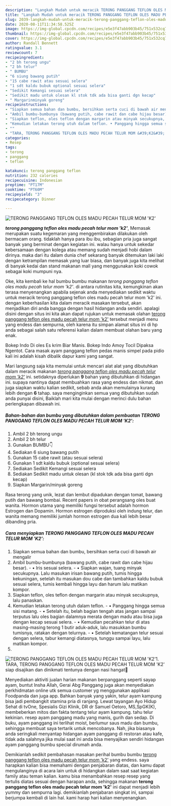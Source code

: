 ```yaml
---
description: "Langkah Mudah untuk meracik TERONG PANGGANG TEFLON OLES MADU PECAH TELUR MOM &amp;#39;K2&amp;#39; Lezat"
title: "Langkah Mudah untuk meracik TERONG PANGGANG TEFLON OLES MADU PECAH TELUR MOM &amp;#39;K2&amp;#39; Lezat"
slug: 2039-langkah-mudah-untuk-meracik-terong-panggang-teflon-oles-madu-pecah-telur-mom-and-39-k2-and-39-lezat
date: 2020-08-11T11:34:58.525Z
image: https://img-global.cpcdn.com/recipes/e5e3f47abb903b45/751x532cq70/terong-panggang-teflon-oles-madu-pecah-telur-mom-k2-foto-resep-utama.jpg
thumbnail: https://img-global.cpcdn.com/recipes/e5e3f47abb903b45/751x532cq70/terong-panggang-teflon-oles-madu-pecah-telur-mom-k2-foto-resep-utama.jpg
cover: https://img-global.cpcdn.com/recipes/e5e3f47abb903b45/751x532cq70/terong-panggang-teflon-oles-madu-pecah-telur-mom-k2-foto-resep-utama.jpg
author: Randall Bennett
ratingvalue: 3.1
reviewcount: 7
recipeingredient:
- "2 bh terong ungu"
- "2 bh telur"
- " BUMBU"
- "6 siung bawang putih"
- "15 cabe rawit atau sesuai selera"
- "1 sdt kaldu bubuk optional sesuai selera"
- "Sedikit Kemangi sesuai selera"
- "Sedikit madu untuk olesan kl stok tdk ada bisa ganti dgn kecap"
- " Margarinminyak goreng"
recipeinstructions:
- "Siapkan semua bahan dan bumbu, bersihkan serta cuci di bawah air mengalir"
- "Ambil bumbu-bumbunya (bawang putih, cabe rawit dan cabe hijau besar). • Iris sesuai selera. • Siapkan wajan, tuang minyak secukupnya. Lalu masukan irisan bawang putih, tumis hingga kekuningan, setelah itu masukan dou cabe dan tambahkan kaldu bubuk sesuai selera, tumis kembali hingga layu dan harum lalu matikan kompor."
- "Siapkan teflon, oles teflon dengan margarin atau minyak secukupnya, lalu panaskan."
- "Kemudian letakan terong utuh dalam teflon. • Panggang hingga semua sisi matang.  • Setelah itu, belah bagian tengah atas jangan sampai terputus lalu oles bagian dalamnya merata dengan madu atau bisa juga dengan kecap sesuai selera. • Kemudian pecahkan telur di atas masing-masing terong 1 butir aduk-aduk, lalu masukkan bumbu tumisnya, ratakan dengan telurnya. • Setelah kematangan telur sesuai dengan selera, tabur kemangi diatasnya, tunggu sampai layu, lalu matikan kompor."
- ""
- "TARA, TERONG PANGGANG TEFLON OLES MADU PECAH TELUR MOM &#39;K2&#39; siap disajikan dan dinikmati tentunya dengan nasi hangat🤤"
categories:
- Resep
tags:
- terong
- panggang
- teflon

katakunci: terong panggang teflon 
nutrition: 232 calories
recipecuisine: Indonesian
preptime: "PT17M"
cooktime: "PT60M"
recipeyield: "3"
recipecategory: Dinner

---
```



![TERONG PANGGANG TEFLON OLES MADU PECAH TELUR MOM &#39;K2&#39;](https://img-global.cpcdn.com/recipes/e5e3f47abb903b45/751x532cq70/terong-panggang-teflon-oles-madu-pecah-telur-mom-k2-foto-resep-utama.jpg)

<b><i>terong panggang teflon oles madu pecah telur mom &#39;k2&#39;</i></b>, Memasak merupakan suatu kegemaran yang menggembirakan dilakukan oleh bermacam orang. tidaklah hanya para ibu ibu, sebagian pria juga sangat banyak yang berminat dengan kegiatan ini. walau hanya untuk sekedar kebersamaan dengan kolega atau memang sudah menjadi hobi dalam dirinya. maka dari itu dalam dunia chef sekarang banyak ditemukan laki laki dengan ketrampilan memasak yang luar biasa, dan banyak juga kita melihat di banyak kedai dan stand makanan mall yang menggunakan koki cowok sebagai koki mumpuni nya.

Oke, kita kembali ke hal bumbu bumbu makanan <i>terong panggang teflon oles madu pecah telur mom &#39;k2&#39;</i>. di antara rutinitas kita, kemungkinan akan terasa menyenangkan apabila sejenak anda menyediakan sedikit waktu untuk meracik terong panggang teflon oles madu pecah telur mom &#39;k2&#39; ini. dengan keberhasilan kita dalam meracik masakan tersebut, akan menjadikan diri anda bangga dengan hasil hidangan anda sendiri. apalagi disini dengan situs ini kita akan dapat rujukan untuk memasak olahan <u>terong panggang teflon oles madu pecah telur mom &#39;k2&#39;</u> tersebut menjadi menu yang endess dan sempurna, oleh karena itu simpan alamat situs ini di hp anda sebagai salah satu referensi kalian dalam membuat olahan baru yang enak.

Bokep Indo Di oles Es krim Biar Manis. Bokep Indo Amoy Tocil Dipaksa Ngentot. Cara masak ayam panggang teflon pedas manis simpel pada pidio kali ini adalah kisah dibalik dapur kami yang sangat.


Mari langsung saja kita memulai untuk mencari alat alat yang dibutuhkan dalam meracik makanan <u><i>terong panggang teflon oles madu pecah telur mom &#39;k2&#39;</i></u> ini. setidaknya diperlukan <b>9</b> bahan yang dibutuhkan di hidangan ini. supaya nantinya dapat membuahkan rasa yang endess dan nikmat. dan juga siapkan waktu kalian sedikit, sebab anda akan memulainya kurang lebih dengan <b>6</b> tahap. saya menginginkan semua yang dibutuhkan sudah anda punyai disini, Baiklah mari kita mulai dengan merinci dulu bahan perlengkapan dibawah ini.

<!--inarticleads1-->

##### Bahan-bahan dan bumbu yang dibutuhkan dalam pembuatan TERONG PANGGANG TEFLON OLES MADU PECAH TELUR MOM &#39;K2&#39;:

1. Ambil 2 bh terong ungu
1. Ambil 2 bh telur
1. Gunakan  BUMBU👇
1. Sediakan 6 siung bawang putih
1. Gunakan 15 cabe rawit (atau sesuai selera)
1. Gunakan 1 sdt kaldu bubuk (optional sesuai selera)
1. Sediakan Sedikit Kemangi sesuai selera
1. Sediakan Sedikit madu untuk olesan (kl stok tdk ada bisa ganti dgn kecap)
1. Siapkan  Margarin/minyak goreng


Rasa terong yang unik, lezat dan lembut dipadukan dengan tomat, bawang putih dan bawang bombai. Recent papers in obat perangsang oles buat wanita. Hormon utama yang memiliki fungsi tersebut adalah hormon Estrogen dan Dopamin. Hormon estrogen diproduksi oleh indung telur, dan wanita memang memiliki jumlah hormon estrogen dua kali lebih besar dibanding pria. 

<!--inarticleads2-->

##### Cara menyiapkan TERONG PANGGANG TEFLON OLES MADU PECAH TELUR MOM &#39;K2&#39;:

1. Siapkan semua bahan dan bumbu, bersihkan serta cuci di bawah air mengalir
1. Ambil bumbu-bumbunya (bawang putih, cabe rawit dan cabe hijau besar). - • Iris sesuai selera. - • Siapkan wajan, tuang minyak secukupnya. Lalu masukan irisan bawang putih, tumis hingga kekuningan, setelah itu masukan dou cabe dan tambahkan kaldu bubuk sesuai selera, tumis kembali hingga layu dan harum lalu matikan kompor.
1. Siapkan teflon, oles teflon dengan margarin atau minyak secukupnya, lalu panaskan.
1. Kemudian letakan terong utuh dalam teflon. - • Panggang hingga semua sisi matang.  - • Setelah itu, belah bagian tengah atas jangan sampai terputus lalu oles bagian dalamnya merata dengan madu atau bisa juga dengan kecap sesuai selera. - • Kemudian pecahkan telur di atas masing-masing terong 1 butir aduk-aduk, lalu masukkan bumbu tumisnya, ratakan dengan telurnya. - • Setelah kematangan telur sesuai dengan selera, tabur kemangi diatasnya, tunggu sampai layu, lalu matikan kompor.
1. 
<img src="//assets-global.cpcdn.com/assets/icons/button_play-2c75c40dde080a61004c1f40b05d8f140eaff45d7e9e6481dc71c63d2e7c4909.png" alt="TERONG PANGGANG TEFLON OLES MADU PECAH TELUR MOM &#39;K2&#39;">1. TARA, TERONG PANGGANG TEFLON OLES MADU PECAH TELUR MOM &#39;K2&#39; siap disajikan dan dinikmati tentunya dengan nasi hangat🤤


Menyediakan aktiviti jualan harian makanan berpanggang seperti sayap ayam, buntut Insha Allah, Gerai Abg Panggang juga akan menyediakan perkhidmatan online utk semua customer yg menggunakan applikasi Foodpanda dan juga app. Bahkan banyak yang yakin, telur ayam kampung bisa jadi pembangkit stamina pria di ranjang. Lewat tayangan Ayo Hidup Sehat di tvOne, Spesialis Gizi Klinik, DR dr Samuel Oetoro, MS,SpGK(K), membeberkan mitos dan fakta tentang telur ayam kampung. tahu telur kekinian. resep ayam panggang madu yang manis, gurih dan sedap. Di buku, ayam panggang ini terlihat moist, berlumur saus madu dan bumbu, sehingga membuat saya tertarik untuk mencobanya. Nah, jika biasanya anda seringkali menyantap hidangan ayam panggang di restoran atau kafe, tidak ada salahnya jika mulai saat ini anda bisa menyajikan sendiri hidangan ayam panggang bumbu special dirumah anda. 

Demikianlah sedikit pembahasan masakan perihal bumbu bumbu <u>terong panggang teflon oles madu pecah telur mom &#39;k2&#39;</u> yang endess. saya harapkan kalian bisa memahami dengan penjabaran diatas, dan kamu dapat mengulanginya di acara lain untuk di hidangkan dalam saat saat kegiatan family atau teman kalian. kamu bisa menambahkan resep resep yang tertulis diatas sesuai dengan harapan anda, sehingga makanan <b>terong panggang teflon oles madu pecah telur mom &#39;k2&#39;</b> ini dapat menjadi lebih yummy dan sempurna lagi. demikianlah penjabaran singkat ini, sampai berjumpa kembali di lain hal. kami harap hari kalian menyenangkan.

